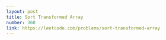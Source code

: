 ```yaml
---
layout: post
title: Sort Transformed Array
number: 360
link: https://leetcode.com/problems/sort-transformed-array
---
```

